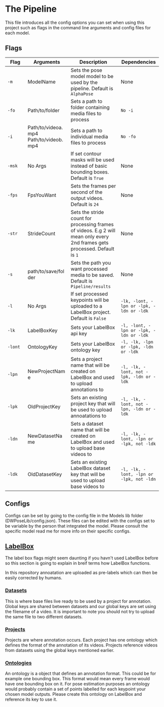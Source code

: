 # The Pipeline

This file introduces all the config options you can set when using this project such as flags in the command line arguments and config files for each model.

## Flags

| <div style="width:50px;">Flag</div> | <div style="width:125px;">Arguments</div> | Description | Dependencies |
| ------------- | ------------- | ------------- | ------------- |
| <div style="width:50px;">```-m```</div> | <div style="width:125px;">ModelName</div> | Sets the pose model model to be used by the pipeline. Default is ```AlphaPose``` | None |
| <div style="width:50px;">```-fo```</div> | <div style="width:125px;">Path/to/folder</div> | Sets a path to folder containing media files to process | ```No -i``` |
| <div style="width:50px;">```-i```</div> | <div style="width:125px;">Path/to/videoa.mp4 Path/to/videob.mp4</div> | Sets a path to individual media files to process | ```No -fo``` |
| <div style="width:50px;">```-msk```</div> | <div style="width:125px;">No Args</div> | If set contour masks will be used instead of basic bounding boxes. Default is ```True``` | None |
| <div style="width:50px;">```-fps```</div> | <div style="width:125px;">FpsYouWant</div> | Sets the frames per second of the output videos. Default is ```24``` | None |
| <div style="width:50px;">```-str```</div> | <div style="width:125px;">StrideCount</div> | Sets the stride count for processing frames of videos. E.g 2 will mean only every 2nd frames gets processed. Default is ```1``` | None |
| <div style="width:50px;">```-s```</div> | <div style="width:125px;">path/to/save/folder</div> | Sets the path you want processed media to be saved. Default is ```Pipeline/results``` | None |
| <div style="width:50px;">```-l```</div> | <div style="width:125px;">No Args</div> | If set processed keypoints will be uploaded to a LabelBox project. Default is ```False``` | ```-lk, -lont, -lpn or -lpk, -ldn or -ldk``` |
| <div style="width:50px;">```-lk```</div> | <div style="width:125px;">LabelBoxKey</div> | Sets your LabelBox api key | ```-l, -lont, -lpn or -lpk, -ldn or -ldk``` |
| <div style="width:50px;">```-lont```</div> | <div style="width:125px;">OntologyKey</div> | Sets your LabelBox ontology key | ```-l, -lk, -lpn or -lpk, -ldn or -ldk``` |
| <div style="width:50px;">```-lpn```</div> | <div style="width:125px;">NewProjectName</div> | Sets a project name that will be created on LabelBox and used to upload annotations to | ```-l, -lk, -lont, not -lpk, -ldn or -ldk``` |
| <div style="width:50px;">```-lpk```</div> | <div style="width:125px;">OldProjectKey</div> | Sets an existing project key that will be used to upload annoatations to | ```-l, -lk, -lont, not -lpn, -ldn or -ldk``` |
| <div style="width:50px;">```-ldn```</div> | <div style="width:125px;">NewDatasetName</div> | Sets a dataset name that will be created on LabelBox and used to upload base videos to | ```-l, -lk, -lont, -lpn or -lpk, not -ldk``` |
| <div style="width:50px;">```-ldk```</div> | <div style="width:125px;">OldDatasetKey</div> | Sets an existing LabelBox dataset key that will be used to upload base videos to | ```-l, -lk, -lont, -lpn or -lpk, not -ldn``` |

## Configs

Configs can be set by going to the config file in the Models lib folder (DWPoseLib/config.json). These files can be edited with the configs set to be variable by the person that integrated the model. Please consult the specific model read me for more info on their specific configs.

## [LabelBox](https://docs.labelbox.com/)

The label box flags might seem daunting if you havn't used LabelBox before so this section is going to explain in breif terms how LabelBox functions.

In this repository annoatation are uploaded as pre-labels which can then be easily corrected by humans.

### [Datasets](https://docs.labelbox.com/docs/datasets-datarows)

This is where base files live ready to be used by a project for annotation. Global keys are shared between datasets and our global keys are set using the filename of a video. It is important to note you should not try to upload the same file to two different datasets.

### [Projects](https://docs.labelbox.com/docs/what-is-a-project)

Projects are where annotation occurs. Each project has one ontology which defines the format of the annotation of its videos. Projects reference videos from datasets using the global keys mentioned earlier.

### [Ontologies](https://docs.labelbox.com/docs/labelbox-ontology)

An ontology is a object that defines an annotation format. This could be for example one bounding box. This format would mean every frame would have one bounding box on it. For pose estimation purposes an ontology would probably contain a set of points labelled for each keypoint your chosen model outputs. Please create this ontology on LabelBox and reference its key to use it.